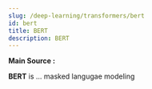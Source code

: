 ```yaml
---
slug: /deep-learning/transformers/bert
id: bert
title: BERT
description: BERT
---
```


**Main Source :**

**BERT** is ...
masked langugae modeling